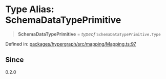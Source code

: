 # Type Alias: SchemaDataTypePrimitive

> **SchemaDataTypePrimitive** = *typeof* `SchemaDataTypePrimitive.Type`

Defined in: [packages/hypergraph/src/mapping/Mapping.ts:97](https://github.com/hashirpm/hypergraph/blob/ab4ea1cdb9430798142e0d735aac9d31c2cf0ae0/packages/hypergraph/src/mapping/Mapping.ts#L97)

## Since

0.2.0
